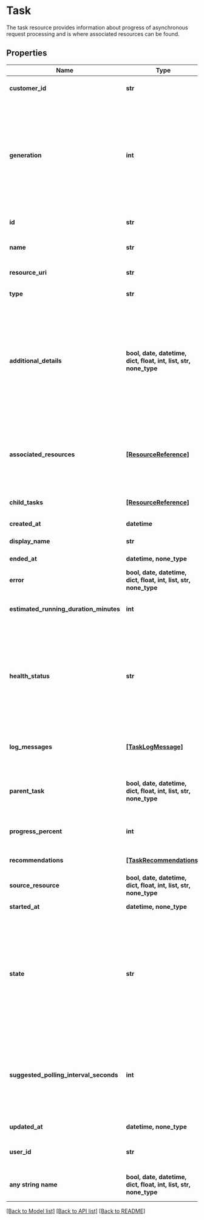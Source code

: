 # Task

The task resource provides information about progress of asynchronous request processing and is where associated resources can be found. 

## Properties
Name | Type | Description | Notes
------------ | ------------- | ------------- | -------------
**customer_id** | **str** | The customer application identifier | [optional] [readonly] 
**generation** | **int** | A monotonically increasing value. This value updates when the resource is updated and can be used as a short way to determine if a resource has changed or which of two different copies of a resource is more up to date. | [optional] [readonly] 
**id** | **str** | An identifier for the resource, usually a UUID. | [optional] [readonly] 
**name** | **str** | A system specified name for the resource. | [optional] 
**resource_uri** | **str** | The &#39;self&#39; reference for this resource. | [optional] [readonly] 
**type** | **str** | The type of resource. | [optional] [readonly] 
**additional_details** | **bool, date, datetime, dict, float, int, list, str, none_type** | A link to be displayed in the Tasks UI. This can be used when a task is paused to take the user to the console UI page with information on how to unpause the task, or for more general information when the task is in other states. | [optional] 
**associated_resources** | [**[ResourceReference]**](ResourceReference.md) | Resources that are associated with the task. These may be created by the task or other resources that are involved in the task. | [optional] 
**child_tasks** | [**[ResourceReference]**](ResourceReference.md) | A list of sub-tasks that were initiated by this task. | [optional] 
**created_at** | **datetime** | The time this task was created. | [optional] 
**display_name** | **str** | The displayed name for the task. | [optional] 
**ended_at** | **datetime, none_type** | The time this task completed. | [optional] 
**error** | **bool, date, datetime, dict, float, int, list, str, none_type** | The error response status of the operation. | [optional] 
**estimated_running_duration_minutes** | **int** | An estimate of how long the task will run before completing. | [optional] 
**health_status** | **str** | The health status indicates if any errors or problems have been encountered during the processing of the task.  Expected values are OK, ERROR, WARNING, UNKNOWN, and UNSPECIFIED.  | [optional] 
**log_messages** | [**[TaskLogMessage]**](TaskLogMessage.md) | Time stamped messages that record the progress of the task. | [optional] 
**parent_task** | **bool, date, datetime, dict, float, int, list, str, none_type** | The parent is the task that initiated this sub-task. If this is not a sub-task this will be a self reference. | [optional] 
**progress_percent** | **int** | A percentage representation of progress to completion. | [optional] 
**recommendations** | [**[TaskRecommendations]**](TaskRecommendations.md) | Recommendations on how to fix failing tasks. | [optional] 
**source_resource** | **bool, date, datetime, dict, float, int, list, str, none_type** | The resource that was used to initiate the task. | [optional] 
**started_at** | **datetime, none_type** | The time this task was started. | [optional] 
**state** | **str** | A message to indicate the current state of the task, for example the current step in a workflow. Expected values are INITIALIZED, RUNNING, FAILED, SUCCEEDED, TIMEDOUT, PAUSED, and UNSPECIFIED.  | [optional] 
**suggested_polling_interval_seconds** | **int** | This attribute suggests a suitable interval to use when polling for progress. Where specified this will be based on the frequency with which the task is likely to be updated. | [optional] 
**updated_at** | **datetime, none_type** | The time this task was last updated. | [optional] 
**user_id** | **str** | The ID or email address of the user that initiated the task. | [optional] 
**any string name** | **bool, date, datetime, dict, float, int, list, str, none_type** | any string name can be used but the value must be the correct type | [optional]

[[Back to Model list]](../README.md#documentation-for-models) [[Back to API list]](../README.md#documentation-for-api-endpoints) [[Back to README]](../README.md)


